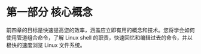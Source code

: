 # 第一部分 核心概念

前四章的目标是快速提高您的效率，涵盖应立即有用的概念和技术。您将学会如何使用管道组合命令，了解 Linux shell 的职责，快速回忆和编辑过去的命令，并以极快的速度浏览 Linux 文件系统。
